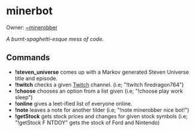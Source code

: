 minerbot
==========

Owner: [~minerobber](https://tilde.town/~minerobber)

*A burnt-spaghetti-esque mess of code.*

## Commands

* __!steven_universe__ comes up with a Markov generated Steven Universe title and episode.
* __!twitch__ checks a given [Twitch](https://twitch.tv) channel. (i.e; "!twitch firedragon764")
* __!choose__ chooses an option from a list given (i.e; "!choose play work sleep")
* __!online__ gives a leet-ified list of everyone online.
* __!note__ leaves a note for another tilder (i.e; "!note minerobber nice bot!")
* __!getStock__ gets stock prices and changes for given stock symbols (i.e; "!getStock F NTDOY" gets the stock of Ford and Nintendo)
